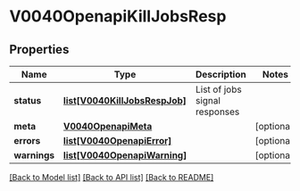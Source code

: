 # V0040OpenapiKillJobsResp

## Properties
Name | Type | Description | Notes
------------ | ------------- | ------------- | -------------
**status** | [**list[V0040KillJobsRespJob]**](V0040KillJobsRespJob.md) | List of jobs signal responses | 
**meta** | [**V0040OpenapiMeta**](V0040OpenapiMeta.md) |  | [optional] 
**errors** | [**list[V0040OpenapiError]**](V0040OpenapiError.md) |  | [optional] 
**warnings** | [**list[V0040OpenapiWarning]**](V0040OpenapiWarning.md) |  | [optional] 

[[Back to Model list]](../README.md#documentation-for-models) [[Back to API list]](../README.md#documentation-for-api-endpoints) [[Back to README]](../README.md)


